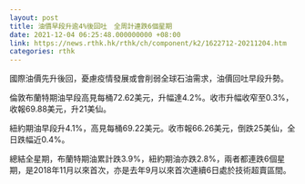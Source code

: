 ```yaml
---
layout: post
title: 油價早段升逾4%後回吐　全周計連跌6個星期
date: 2021-12-04 06:25:48.000000000 +08:00
link: https://news.rthk.hk/rthk/ch/component/k2/1622712-20211204.htm
categories: rthk
---
```


國際油價先升後回，憂慮疫情發展或會削弱全球石油需求，油價回吐早段升勢。

倫敦布蘭特期油早段高見每桶72.62美元，升幅達4.2%。收市升幅收窄至0.3%，收報69.88美元，升21美仙。

紐約期油早段升4.1%，高見每桶69.22美元。收市報66.26美元，倒跌25美仙，全日跌幅近0.4%。

總結全星期，布蘭特期油累計跌3.9%，紐約期油亦跌2.8%，兩者都連跌6個星期，是2018年11月以來首次，亦是去年9月以來首次連續6日處於技術超賣區間。
